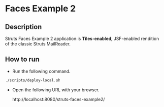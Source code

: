 Faces Example 2
=========================================

Description
-----------
Struts Faces Example 2 application is **Tiles-enabled**,
JSF-enabled rendition of the classic Struts MailReader. 


How to run
----------

- Run the following command.

```bash
./scripts/deploy-local.sh
```

- Open the following URL with your browser.

  http://localhost:8080/struts-faces-example2/
